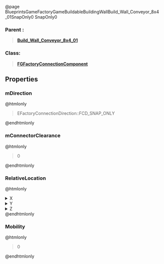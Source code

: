 @page BlueprintsGameFactoryGameBuildableBuildingWallBuild_Wall_Conveyor_8x4_01SnapOnly0 SnapOnly0
### Parent :
<b><a href="_blueprints_game_factory_game_buildable_building_wall_build__wall__conveyor_8x4_01.html"><blockquote>Build_Wall_Conveyor_8x4_01</blockquote></a></b>
### Class:
<b><a href="_class_script_f_g_factory_connection_component.html"><blockquote>FGFactoryConnectionComponent</blockquote></a></b>
## Properties
### mDirection
@htmlonly
<blockquote>EFactoryConnectionDirection::FCD_SNAP_ONLY</blockquote>
@endhtmlonly

### mConnectorClearance
@htmlonly
<blockquote>0</blockquote>
@endhtmlonly

### RelativeLocation
@htmlonly
<details>
 <summary>X</summary>
<blockquote>-3.0517578125e-05</blockquote>
</details>
<details>
 <summary>Y</summary>
<blockquote>200</blockquote>
</details>
<details>
 <summary>Z</summary>
<blockquote>100</blockquote>
</details>
@endhtmlonly

### Mobility
@htmlonly
<blockquote>0</blockquote>
@endhtmlonly

